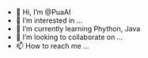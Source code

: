 - 👋 Hi, I’m @PuaAI
- 👀 I’m interested in ...
- 🌱 I’m currently learning Phython, Java
- 💞️ I’m looking to collaborate on ...
- 📫 How to reach me ...

<!---
SirLight05/SirLight05 is a ✨ special ✨ repository because its `README.md` (this file) appears on your GitHub profile.
You can click the Preview link to take a look at your changes.
--->
